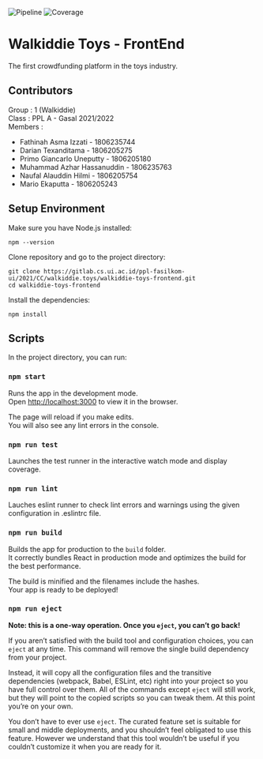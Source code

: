 ![Pipeline](https://gitlab.cs.ui.ac.id/ppl-fasilkom-ui/2021/CC/walkiddie.toys/walkiddie-toys-frontend/badges/staging/pipeline.svg)
![Coverage](https://gitlab.cs.ui.ac.id/ppl-fasilkom-ui/2021/CC/walkiddie.toys/walkiddie-toys-frontend/badges/staging/coverage.svg)

# Walkiddie Toys - FrontEnd

The first crowdfunding platform in the toys industry.

## Contributors

Group : 1 (Walkiddie)  
Class : PPL A - Gasal 2021/2022  
Members :

- Fathinah Asma Izzati - 1806235744
- Darian Texanditama - 1806205275
- Primo Giancarlo Uneputty - 1806205180
- Muhammad Azhar Hassanuddin - 1806235763
- Naufal Alauddin Hilmi - 1806205754 
- Mario Ekaputta - 1806205243

## Setup Environment

Make sure you have Node.js installed:

```npm --version```

Clone repository and go to the project directory:

```
git clone https://gitlab.cs.ui.ac.id/ppl-fasilkom-ui/2021/CC/walkiddie.toys/walkiddie-toys-frontend.git
cd walkiddie-toys-frontend
```

Install the dependencies:

```npm install```

## Scripts

In the project directory, you can run:

### `npm start`

Runs the app in the development mode.\
Open [http://localhost:3000](http://localhost:3000) to view it in the browser.

The page will reload if you make edits.\
You will also see any lint errors in the console.

### `npm run test`

Launches the test runner in the interactive watch mode and display coverage.

### `npm run lint`

Lauches eslint runner to check lint errors and warnings using the given configuration in .eslintrc file.

### `npm run build`

Builds the app for production to the `build` folder.\
It correctly bundles React in production mode and optimizes the build for the best performance.

The build is minified and the filenames include the hashes.\
Your app is ready to be deployed!

### `npm run eject`

**Note: this is a one-way operation. Once you `eject`, you can’t go back!**

If you aren’t satisfied with the build tool and configuration choices, you can `eject` at any time. This command will remove the single build dependency from your project.

Instead, it will copy all the configuration files and the transitive dependencies (webpack, Babel, ESLint, etc) right into your project so you have full control over them. All of the commands except `eject` will still work, but they will point to the copied scripts so you can tweak them. At this point you’re on your own.

You don’t have to ever use `eject`. The curated feature set is suitable for small and middle deployments, and you shouldn’t feel obligated to use this feature. However we understand that this tool wouldn’t be useful if you couldn’t customize it when you are ready for it.

